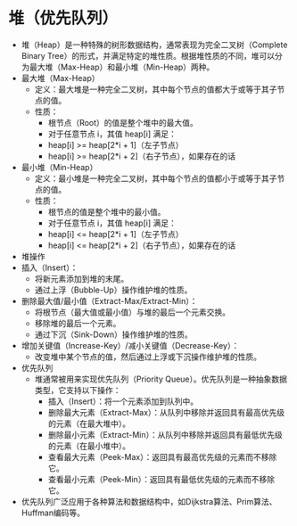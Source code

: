 # 堆（优先队列）
* 堆（Heap）是一种特殊的树形数据结构，通常表现为完全二叉树（Complete Binary Tree）的形式，并满足特定的堆性质。根据堆性质的不同，堆可以分为最大堆（Max-Heap）和最小堆（Min-Heap）两种。
* 最大堆（Max-Heap）
  * 定义：最大堆是一种完全二叉树，其中每个节点的值都大于或等于其子节点的值。
  * 性质：
    * 根节点（Root）的值是整个堆中的最大值。
    * 对于任意节点 i，其值 heap[i] 满足：
    * heap[i] >= heap[2*i + 1]（左子节点）
    * heap[i] >= heap[2*i + 2]（右子节点），如果存在的话
* 最小堆（Min-Heap）
  * 定义：最小堆是一种完全二叉树，其中每个节点的值都小于或等于其子节点的值。
  * 性质：
    * 根节点的值是整个堆中的最小值。
    * 对于任意节点 i，其值 heap[i] 满足：
    * heap[i] <= heap[2*i + 1]（左子节点）
    * heap[i] <= heap[2*i + 2]（右子节点），如果存在的话
* 堆操作
* 插入（Insert）：
  * 将新元素添加到堆的末尾。
  * 通过上浮（Bubble-Up）操作维护堆的性质。
* 删除最大值/最小值（Extract-Max/Extract-Min）：
  * 将根节点（最大值或最小值）与堆的最后一个元素交换。
  * 移除堆的最后一个元素。
  * 通过下沉（Sink-Down）操作维护堆的性质。
* 增加关键值（Increase-Key）/减小关键值（Decrease-Key）：
  * 改变堆中某个节点的值，然后通过上浮或下沉操作维护堆的性质。
* 优先队列
  * 堆通常被用来实现优先队列（Priority Queue）。优先队列是一种抽象数据类型，它支持以下操作：
    * 插入（Insert）：将一个元素添加到队列中。
    * 删除最大元素（Extract-Max）：从队列中移除并返回具有最高优先级的元素（在最大堆中）。
    * 删除最小元素（Extract-Min）：从队列中移除并返回具有最低优先级的元素（在最小堆中）。
    * 查看最大元素（Peek-Max）：返回具有最高优先级的元素而不移除它。
    * 查看最小元素（Peek-Min）：返回具有最低优先级的元素而不移除它。
* 优先队列广泛应用于各种算法和数据结构中，如Dijkstra算法、Prim算法、Huffman编码等。

